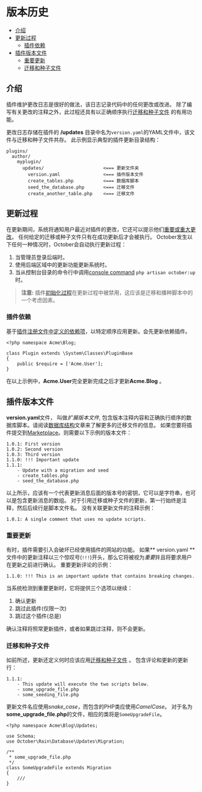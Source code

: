 # 版本历史

- [介绍](#introduction)
- [更新过程](#update-process)
    - [插件依赖](#plugin-depedencies)
- [插件版本文件](#version-file)
    - [重要更新](#important-updates)
    - [迁移和种子文件](#migration-seed-files)

<a name="introduction"></a>
## 介绍

插件维护更改日志是很好的做法，该日志记录代码中的任何更改或改进。 除了编写有关更改的注释之外，此过程还具有以正确顺序执行[迁移和种子文件](../database/structure) 的有用功能。

更改日志存储在插件的 **/updates** 目录中名为`version.yaml`的YAML文件中，该文件与迁移和种子文件共存。 此示例显示典型的插件更新目录结构：

    plugins/
      author/
        myplugin/
          updates/                      <=== 更新文件夹
            version.yaml                <=== 插件版本文件
            create_tables.php           <=== 数据库脚本
            seed_the_database.php       <=== 迁移文件
            create_another_table.php    <=== 迁移文件

<a name="update-process"></a>
## 更新过程

在更新期间，系统将通知用户最近对插件的更改，它还可以提示他们[重要或重大更改](#important-updates)。 任何给定的迁移或种子文件只有在成功更新后才会被执行。 October发生以下任何一种情况时，October会自动执行更新过程：

1. 当管理员登录后端时。
1. 使用后端区域中的更新功能更新系统时。
1. 当从控制台目录的命令行中调用[console command](../console/commands#console-up-command) `php artisan october:up` 时。

> **注意:** 插件[初始化过程](../plugin/registration#routing-initialization)在更新过程中被禁用，这应该是迁移和播种脚本中的一个考虑因素。

<a name="plugin-depedencies"></a>
### 插件依赖

基于[插件注册文件中定义的依赖项](../plugin/registration#dependency-definitions)，以特定顺序应用更新。会先更新依赖插件。

    <?php namespace Acme\Blog;

    class Plugin extends \System\Classes\PluginBase
    {
        public $require = ['Acme.User'];
    }

在以上示例中，**Acme.User**完全更新完成之后才更新**Acme.Blog** 。

<a name="version-file"></a>
## 插件版本文件

**version.yaml**文件， 叫做*扩展版本文件*, 包含版本注释内容和正确执行顺序的数据库脚本。请阅读[数据库结构](../database/structure)文章来了解更多的迁移文件的信息。 如果您要将插件提交到[Marketplace](http://octobercms.com/help/site/marketplace)。则需要以下示例的版本文件：

    1.0.1: First version
    1.0.2: Second version
    1.0.3: Third version
    1.1.0: !!! Important update
    1.1.1:
        - Update with a migration and seed
        - create_tables.php
        - seed_the_database.php

以上所示，应该有一个代表更新消息后面的版本号的密钥，它可以是字符串，也可以是包含更新消息的数组。 对于引用迁移或种子文件的更新，第一行始终是注释，然后后续行是脚本文件名。 没有关联更新文件的注释示例：

    1.0.1: A single comment that uses no update scripts.

<a name="important-updates"></a>
### 重要更新

有时，插件需要引入会破坏已经使用插件的网站的功能。 如果** version.yaml **文件中的更新注释以三个惊叹号(`!!!`)开头，那么它将被视为*重要*并且将要求用户在更新之前进行确认。 重要更新评论的示例：

    1.1.0: !!! This is an important update that contains breaking changes.

当系统检测到重要更新时，它将提供三个选项以继续：

1. 确认更新
1. 跳过此插件(仅限一次)
1. 跳过这个插件(总是)

确认注释将照常更新插件，或者如果跳过注释，则不会更新。

<a name="migration-seed-files"></a>
### 迁移和种子文件

如前所述，更新还定义何时应该应用[迁移和种子文件](../database/structure) 。 包含评论和更新的更新行：

    1.1.1:
        - This update will execute the two scripts below.
        - some_upgrade_file.php
        - some_seeding_file.php

更新文件名应使用*snake_case*，而包含的PHP类应使用*CamelCase*。 对于名为**some_upgrade_file.php**的文件，相应的类将是`SomeUpgradeFile`。

    <?php namespace Acme\Blog\Updates;

    use Schema;
    use October\Rain\Database\Updates\Migration;

    /**
     * some_upgrade_file.php
     */
    class SomeUpgradeFile extends Migration
    {
        ///
    }
